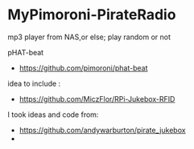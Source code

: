 # MyPimoroni-PirateRadio
mp3 player from NAS,or else; play random or not

pHAT-beat
- https://github.com/pimoroni/phat-beat

idea to include :
- https://github.com/MiczFlor/RPi-Jukebox-RFID

I took ideas and code from:
- https://github.com/andywarburton/pirate_jukebox
- 
